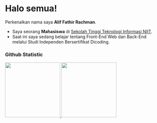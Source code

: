 # Halo semua! 

Perkenalkan nama saya **Alif Fathir Rachman**.

* Saya seorang **Mahasiswa** di [Sekolah Tinggi Teknologi Informasi NIIT](https://i-tech.ac.id/).
* Saat ini saya sedang belajar tentang Front-End Web dan Back-End melalui Studi Independen Bersertifikat Dicoding.

### Github Statistic
<p align="left">
<a href="https://github.com/dimasmds">
  <img height="180em" src="https://github-readme-stats-eight-theta.vercel.app/api?username=dimasmds&show_icons=true&theme=algolia&include_all_commits=true&count_private=true"/>
  <img height="180em" src="https://github-readme-stats-eight-theta.vercel.app/api/top-langs/?username=dimasmds&layout=compact&langs_count=8&theme=algolia"/>
</a>
</p>
